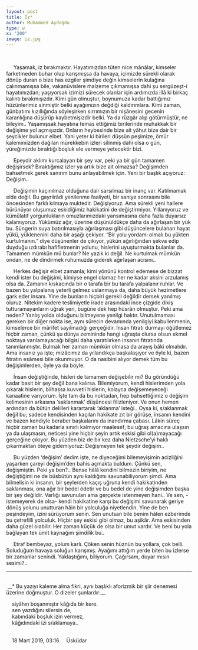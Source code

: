 ```yaml
---
layout: post
title: İz*
author: Muhammed Aydoğdu
type: w
x: "200"
image: iz.jpg
---
```


<br/>

&nbsp;&nbsp;&nbsp;&nbsp; Yaşamak, iz bırakmaktır. Hayatımızdan tüten nice mânâlar, kimseler farketmeden buhar olup karışmışsa da havaya, içimizde sürekli olarak dönüp duran o bize has ezgiler şimdiye değin kimselerin kulağına çalınmamışsa bile, vakanüvislere malzeme çıkmamışsa dahi şu sergüzeşt-i hayatımızdan; yaşıyorsak izimizi sürecek olanlar için ardımızda illâ ki birkaç kalıntı bırakmışızdır. Kimi gün olmuştur, boynumuza kadar battığımız hüzünlerimiz sinmiştir belki ayağımızın değdiği kaldırımlara. Kimi zaman, günbatımı kızıllığında söyleşirken sırrımızın bir nişânesini gecenin karanlığına düşürüp kaybetmişizdir belki. Ya da rüzgâr alıp götürmüştür, ne bileyim.. Yaşamışsak hayatına temas ettiğimiz birilerinde muhakkak bir değişime yol açmışızdır. Onların heybesinde bize ait yâhut bize dair bir şeycikler bulunur elbet. Yani yeter ki birileri düşsün peşimize, ömür kalemimizden dağılan mürekkebin izleri silinmiş dahi olsa o gün, yüreğimizde bıraktığı boşluk ele vermeye yetecektir bizi.

&nbsp;&nbsp;&nbsp;&nbsp; Epeydir aklımı kurcalayan bir şey var, peki ya bir gün tamamen değişirsek? Bıraktığımız izler ya artık bize ait olmazsa? Değişimden bahsetmek gerek sanırım bunu anlayabilmek için. Yeni bir başlık açıyoruz: Değişim..

&nbsp;&nbsp;&nbsp;&nbsp; Değişimin kaçınılmaz olduğuna dair sarsılmaz bir inanç var. Katılmamak elde değil. Bu gayriirâdi yenilenme faaliyeti, bir saniye sonrasını bile öncesinden farklı kılmaya muktedir. Değişiyoruz. Ama sürekli yeni hallere bürünüyor oluşumuz eskidiğimiz hakikatini de değiştirmiyor. Yıllanıyoruz ve kümülatif yorgunlukların omuzlarımızdaki yansımasına daha fazla duyarsız kalamıyoruz. Yükümüz ağır, üzerine düşünüldükçe daha da ağırlaşan bir yük bu. Süngerin suya batırılmasıyla ağırlaşması gibi düşüncelere bulanan hayat yükü, yüklenenini daha bir aşağı çekiyor. “Bir yolu yordamı olmalı bu yükten kurtulmanın.” diye düşünenler de çıkıyor, yükün ağırlığından şekva edip duyduğu ızdırabı hafifletmenin yolunu, hislerini uyuşturmakta bulanlar da. Tamamen mümkün mü bunlar? Ne yazık ki değil. Ne kurtulmak mümkün ondan, ne de dindirmek ruhumuzda giderek ağırlaşan acısını..

&nbsp;&nbsp;&nbsp;&nbsp; Herkes değişir elbet zamanla; kimi yönünü kontrol edemese de bizzat kendi ister bu değişimi, kimiyse engel olamaz her ne kadar aksini arzulamış olsa da. Zamanın kıskacında bir o tarafa bir bu tarafa yalpalanır ruhlar. Ve bazen bu yalpalanış yeterli gelmez uslanmaya da, daha büyük hezimetlere gark eder insanı. Yine de bunların hiçbiri gerekli değildir dersek yanılmış oluruz. Nitekim kadere teslimiyetle irade arasındaki ince çizgide dikiş tutturamayanların uğrak yeri, bugüne dek hep hüsrân olmuştur. Peki ama neden? Yanlış yolda olduğunu bilmeyene yenilgi haktır. Unutulmaması gereken bir diğer nokta ise, aynı sürecin devamında yenilgiyi kabullenmenin, kimselerce bir mârifet sayılmadığı gerçeğidir. İnsan fıtratı durmayı öğütlemez hiçbir zaman, çünkü şu dünya zemininde hangi uğraşta olursa olsun ekmel noktaya varılamayacağı bilgisi daha yaratılırken insanın fıtratında tanımlanmıştır. Bulmak her zaman mümkün olmasa da arayış bâki olmalıdır. Ama insanız ya işte; mizâcımız da yıllandıkça başkalaşıyor ve öyle ki, bazen fıtratın esâmesi bile okunmuyor. O da nasibini alıyor demek tüm bu değişimlerden, öyle ya da böyle.

&nbsp;&nbsp;&nbsp;&nbsp; İnsan değiştiğinde, hisleri de tamamen değişebilir mi? Bu göründüğü kadar basit bir şey değil bana kalırsa. Bilemiyorum, kendi hislerimden yola çıkarak hislerin, bilhassa kuvvetli hislerin, kolayca değişemeyeceği kanaatine varıyorum. İşte tam da bu noktadan, hep bahsettiğimiz o değişim kelimesinin arkasına ‘saklanmak’ düşüncesi filizleniyor. Ve onun hemen ardından da bütün delilleri karartarak ‘aklanma’ isteği.. Oysa ki, s/aklanmak değil bu; sadece kendisinden kaçılan hakikate zıt bir görüşe, insanın kendini ve bazen kendiyle beraber başkalarını da inandırma çabası. Lâkin süreç hiçbir zaman bu kadarla sınırlı kalmıyor maalesef; bu uğraş amacına ulaşsın ya da ulaşmasın, neticesi yine hiçbir şeyin artık eskisi gibi ol(a)mayacağı gerçeğine çıkıyor. Bu yüzden biz de bir kez daha Nietzsche’yi haklı çıkarmaktan öteye gidemiyoruz: Değişmeyen tek şeydir değişim..

&nbsp;&nbsp;&nbsp;&nbsp; Bu yüzden ‘değişim’ dedim işte, ne diyeceğimi bilemeyişimin acizliğini yaşarken çareyi değişim’den bahis açmakta buldum. Çünkü sen, değişmiştin. Peki ya ben?.. Bense hâlâ kendini bilmezin biriyim, ne değiştiğimi ne de büsbütün aynı kaldığımı savunabiliyorum şimdi. Ama bilmelisin ki insanın, bir şeylerden kaçış uğruna kendi hakikatinden saklanması, ona ağır bir bedel ödetir ve bu bedel de yine değişimden başka bir şey değildir. Varlığı savunulan ama gerçekte istenmeyen hani.. Ve sen, -istemeyerek de olsa- kendi hakikatine karşı bu değişimi savunarak geriye dönüş yolunu unutturan hâin bir yolculuğa niyetlendin. Yine de ben peşindeyim, izini sürüyorum senin. Sen unutsan bile benim hâlen ezberimde bu çetrefilli yolculuk. Hiçbir şey eskisi gibi olmaz, bu aşikâr. Ama eskisinden daha güzel olabilir. Her zaman küçük de olsa bir umut vardır. Ve beni bu yola bağlayan tek ümit kaynağım şimdilik bu..

&nbsp;&nbsp;&nbsp;&nbsp; Etraf bembeyaz, yolum karlı. Çöken senin hüznün bu yollara, çok belli. Soluduğum havaya soluğun karışmış. Ayağımı attığım yerde biten bu izlerse bir zamanlar senindi. Yaklaştığımı, biliyorum. Çağırsam, duyar mısın sesimi?..

---
<br/>
&nbsp;__* Bu yazıyı kaleme alma fikri, aynı başlıklı aforizmik bir şiir denemesi üzerine doğmuştur. O dizeler şunlardır:__

&nbsp;&nbsp;&nbsp; siyâhın boşanmıştır kâğıda bir kere.  
&nbsp;&nbsp;&nbsp; sen yazdığını silersin de,  
&nbsp;&nbsp;&nbsp; kabındaki boşluk izin vermez,  
&nbsp;&nbsp;&nbsp; kâğıdındaki izi s/aklamaya..  

<br/>
&nbsp;&nbsp;&nbsp; 18 Mart 2019, 03:16  
&nbsp;&nbsp;&nbsp; Üsküdar  

